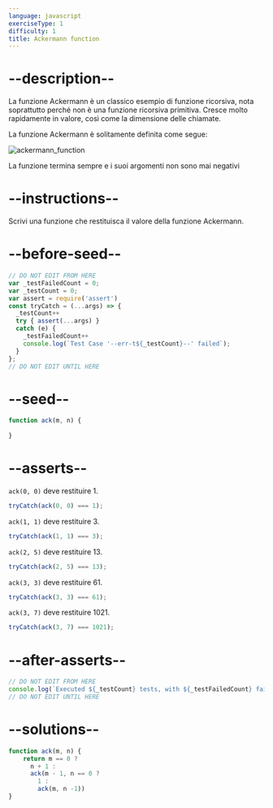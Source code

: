 ```yaml
---
language: javascript
exerciseType: 1
difficulty: 1
title: Ackermann function
---
```


# --description--

La funzione Ackermann è un classico esempio di funzione ricorsiva, nota soprattutto perché non è una funzione ricorsiva primitiva. Cresce molto rapidamente in valore, così come la dimensione delle chiamate.

La funzione Ackermann è solitamente definita come segue:

![ackermann_function](https://bit.ly/3z9u4zh)

La funzione termina sempre e i suoi argomenti non sono mai negativi

# --instructions--

Scrivi una funzione che restituisca il valore della funzione Ackermann.

# --before-seed--

```javascript
// DO NOT EDIT FROM HERE
var _testFailedCount = 0;
var _testCount = 0;
var assert = require('assert')
const tryCatch = (...args) => {
  _testCount++
  try { assert(...args) }
  catch (e) {
    _testFailedCount++
    console.log(`Test Case '--err-t${_testCount}--' failed`);
  }
};
// DO NOT EDIT UNTIL HERE
```

# --seed--

```javascript
function ack(m, n) {
    
}
```

# --asserts--

`ack(0, 0)` deve restituire 1.

```javascript
tryCatch(ack(0, 0) === 1);
```

`ack(1, 1)` deve restituire 3.

```javascript
tryCatch(ack(1, 1) === 3);
```

`ack(2, 5)` deve restituire 13.

```javascript
tryCatch(ack(2, 5) === 13);
```

`ack(3, 3)` deve restituire 61.

```javascript
tryCatch(ack(3, 3) === 61);
```

`ack(3, 7)` deve restituire 1021.

```javascript
tryCatch(ack(3, 7) === 1021);
```

# --after-asserts--

```javascript
// DO NOT EDIT FROM HERE 
console.log(`Executed ${_testCount} tests, with ${_testFailedCount} failures`);
// DO NOT EDIT UNTIL HERE
```

# --solutions--

```javascript
function ack(m, n) {
    return m == 0 ?
      n + 1 :
      ack(m - 1, n == 0 ?
        1 :
        ack(m, n -1))
}
```
